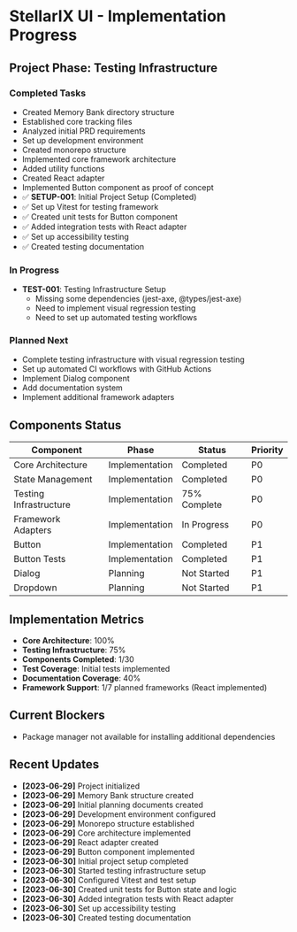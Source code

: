 # StellarIX UI - Implementation Progress

## Project Phase: Testing Infrastructure

### Completed Tasks
- Created Memory Bank directory structure
- Established core tracking files
- Analyzed initial PRD requirements
- Set up development environment
- Created monorepo structure
- Implemented core framework architecture
- Added utility functions
- Created React adapter
- Implemented Button component as proof of concept
- ✅ **SETUP-001**: Initial Project Setup (Completed)
- ✅ Set up Vitest for testing framework
- ✅ Created unit tests for Button component
- ✅ Added integration tests with React adapter
- ✅ Set up accessibility testing
- ✅ Created testing documentation

### In Progress
- **TEST-001**: Testing Infrastructure Setup
  - Missing some dependencies (jest-axe, @types/jest-axe)
  - Need to implement visual regression testing
  - Need to set up automated testing workflows

### Planned Next
- Complete testing infrastructure with visual regression testing
- Set up automated CI workflows with GitHub Actions
- Implement Dialog component
- Add documentation system
- Implement additional framework adapters

## Components Status

| Component | Phase | Status | Priority |
|-----------|-------|--------|----------|
| Core Architecture | Implementation | Completed | P0 |
| State Management | Implementation | Completed | P0 |
| Testing Infrastructure | Implementation | 75% Complete | P0 |
| Framework Adapters | Implementation | In Progress | P0 |
| Button | Implementation | Completed | P1 |
| Button Tests | Implementation | Completed | P1 |
| Dialog | Planning | Not Started | P1 |
| Dropdown | Planning | Not Started | P1 |

## Implementation Metrics
- **Core Architecture**: 100%
- **Testing Infrastructure**: 75%
- **Components Completed**: 1/30
- **Test Coverage**: Initial tests implemented
- **Documentation Coverage**: 40%
- **Framework Support**: 1/7 planned frameworks (React implemented)

## Current Blockers
- Package manager not available for installing additional dependencies

## Recent Updates
- **[2023-06-29]** Project initialized
- **[2023-06-29]** Memory Bank structure created
- **[2023-06-29]** Initial planning documents created
- **[2023-06-29]** Development environment configured
- **[2023-06-29]** Monorepo structure established
- **[2023-06-29]** Core architecture implemented
- **[2023-06-29]** React adapter created
- **[2023-06-29]** Button component implemented 
- **[2023-06-30]** Initial project setup completed
- **[2023-06-30]** Started testing infrastructure setup
- **[2023-06-30]** Configured Vitest and test setup
- **[2023-06-30]** Created unit tests for Button state and logic
- **[2023-06-30]** Added integration tests with React adapter
- **[2023-06-30]** Set up accessibility testing
- **[2023-06-30]** Created testing documentation 